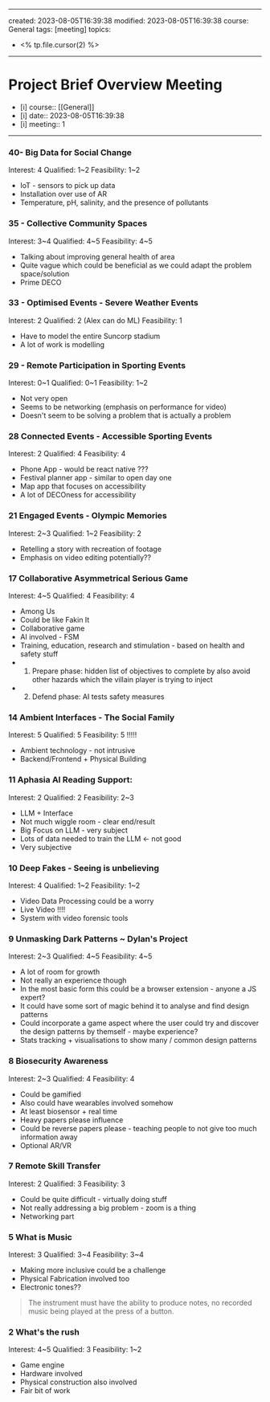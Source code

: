 
---
created: 2023-08-05T16:39:38
modified: 2023-08-05T16:39:38
course: General
tags: [meeting]
topics:
 - <% tp.file.cursor(2) %>
---
# Project Brief Overview Meeting
- [i] course:: [[General]]
- [i] date:: 2023-08-05T16:39:38
- [i] meeting:: 1
 
---
### 40- Big Data for Social Change
Interest: 4
Qualified: 1\~2
Feasibility: 1\~2

- IoT - sensors to pick up data 
- Installation over use of AR
- Temperature, pH, salinity, and the presence of pollutants

### 35 - Collective Community Spaces
Interest: 3\~4
Qualified: 4\~5
Feasibility: 4\~5

- Talking about improving general health of area
- Quite vague which could be beneficial as we could adapt the problem space/solution
- Prime DECO

### 33 - Optimised Events - Severe Weather Events
Interest: 2
Qualified: 2 (Alex can do ML)
Feasibility: 1

- Have to model the entire Suncorp stadium
- A lot of work is modelling

### 29 - Remote Participation in Sporting Events
Interest: 0\~1
Qualified: 0\~1
Feasibility: 1\~2

- Not very open
- Seems to be networking (emphasis on performance for video)
- Doesn't seem to be solving a problem that is actually a problem

### 28 Connected Events - Accessible Sporting Events
Interest: 2
Qualified: 4
Feasibility: 4

- Phone App - would be react native ???
- Festival planner app - similar to open day one
- Map app that focuses on accessibility
- A lot of DECOness for accessibility 

### 21 Engaged Events - Olympic Memories
Interest: 2\~3
Qualified: 1\~2
Feasibility: 2

- Retelling a story with recreation of footage
- Emphasis on video editing potentially??

### 17 Collaborative Asymmetrical Serious Game
Interest: 4\~5
Qualified: 4
Feasibility: 4

- Among Us
- Could be like Fakin It
- Collaborative game
- AI involved - FSM
- Training, education, research and stimulation - based on health and safety stuff
- 1. Prepare phase: hidden list of objectives to complete by also avoid other hazards which the villain player is trying to inject
- 2. Defend phase: AI tests safety measures

### 14 Ambient Interfaces - The Social Family
Interest: 5
Qualified: 5
Feasibility: 5 !!!!!

- Ambient technology - not intrusive
- Backend/Frontend + Physical Building

### 11 Aphasia AI Reading Support:
Interest: 2
Qualified: 2
Feasibility: 2\~3

- LLM + Interface
- Not much wiggle room - clear end/result
- Big Focus on LLM - very subject
- Lots of data needed to train the LLM <- not good
- Very subjective

### 10 Deep Fakes - Seeing is unbelieving
Interest: 4
Qualified: 1\~2
Feasibility: 1\~2

- Video Data Processing could be a worry
- Live Video !!!!
- System with video forensic tools

### 9 Unmasking Dark Patterns ~ Dylan's Project
Interest: 2\~3
Qualified: 4\~5
Feasibility: 4\~5

- A lot of room for growth
- Not really an experience though
- In the most basic form this could be a browser extension - anyone a JS expert?
- It could have some sort of magic behind it to analyse and find design patterns
- Could incorporate a game aspect where the user could try and discover the design patterns by themself - maybe experience?
- Stats tracking + visualisations to show many / common design patterns

### 8 Biosecurity Awareness
Interest: 2\~3
Qualified: 4
Feasibility: 4

- Could be gamified
- Also could have wearables involved somehow
- At least biosensor + real time
- Heavy papers please influence
- Could be reverse papers please - teaching people to not give too much information away
- Optional AR/VR

### 7 Remote Skill Transfer
Interest: 2
Qualified: 3
Feasibility: 3

- Could be quite difficult - virtually doing stuff
- Not really addressing a big problem - zoom is a thing
- Networking part 

### 5 What is Music
Interest: 3
Qualified: 3\~4 
Feasibility: 3\~4 

- Making more inclusive could be a challenge
- Physical Fabrication involved too
- Electronic tones??
> The instrument must have the ability to produce notes, no recorded music being played at the press of a button.
### 2 What's the rush
Interest: 4\~5
Qualified: 3
Feasibility: 1\~2

- Game engine
- Hardware involved
- Physical construction also involved
- Fair bit of work